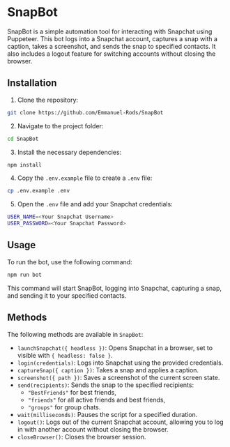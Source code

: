 # SnapBot
SnapBot is a simple automation tool for interacting with Snapchat using Puppeteer. This bot logs into a Snapchat account, captures a snap with a caption, takes a screenshot, and sends the snap to specified contacts. It also includes a logout feature for switching accounts without closing the browser. 

## Installation
1. Clone the repository:
 ```bash
 git clone https://github.com/Emmanuel-Rods/SnapBot
 ```
2. Navigate to the project folder:
```bash
cd SnapBot
```
3. Install the necessary dependencies:
```bash
npm install
```
4. Copy the `.env.example` file to create a `.env` file:
```bash
cp .env.example .env
```
5. Open the `.env` file and add your Snapchat credentials:
```bash 
USER_NAME=<Your Snapchat Username>
USER_PASSWORD=<Your Snapchat Password>
```
## Usage

To run the bot, use the following command:
```bash
npm run bot
```
This command will start SnapBot, logging into Snapchat, capturing a snap, and sending it to your specified contacts.

## Methods

The following methods are available in `SnapBot`:

-   `launchSnapchat({ headless })`: Opens Snapchat in a browser, set to visible with `{ headless: false }`.
-   `login(credentials)`: Logs into Snapchat using the provided credentials.
-   `captureSnap({ caption })`: Takes a snap and applies a caption.
-   `screenshot({ path })`: Saves a screenshot of the current screen state.
-   `send(recipients)`: Sends the snap to the specified recipients:
    -   `"BestFriends"` for best friends,
    -   `"friends"` for all active friends and best friends,
    -   `"groups"` for group chats.
-   `wait(milliseconds)`: Pauses the script for a specified duration.
-   `logout()`: Logs out of the current Snapchat account, allowing you to log in with another account without closing the browser.
-   `closeBrowser()`: Closes the browser session.
